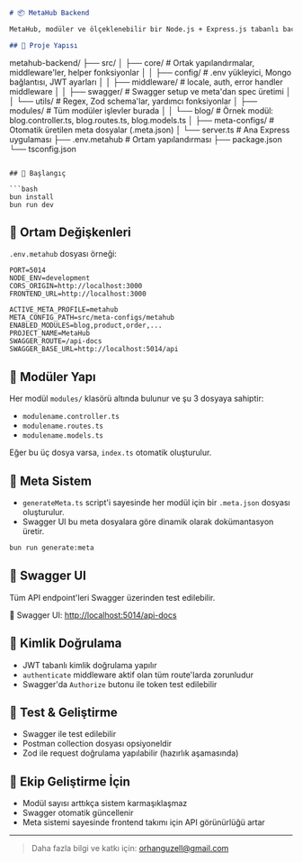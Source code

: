 
```markdown
# 📦 MetaHub Backend

MetaHub, modüler ve ölçeklenebilir bir Node.js + Express.js tabanlı backend mimarisidir. Proje TypeScript ile yazılmıştır ve Zod, Swagger, MongoDB gibi modern teknolojilerle desteklenmiştir.

## 📁 Proje Yapısı

```
metahub-backend/
├── src/
│   ├── core/               # Ortak yapılandırmalar, middleware'ler, helper fonksiyonlar
│   │   ├── config/         # .env yükleyici, Mongo bağlantısı, JWT ayarları
│   │   ├── middleware/     # locale, auth, error handler middleware
│   │   ├── swagger/        # Swagger setup ve meta'dan spec üretimi
│   │   └── utils/          # Regex, Zod schema'lar, yardımcı fonksiyonlar
│   ├── modules/            # Tüm modüler işlevler burada
│   │   └── blog/           # Örnek modül: blog.controller.ts, blog.routes.ts, blog.models.ts
│   ├── meta-configs/       # Otomatik üretilen meta dosyalar (.meta.json)
│   └── server.ts           # Ana Express uygulaması
├── .env.metahub            # Ortam yapılandırması
├── package.json
└── tsconfig.json
```

## 🚀 Başlangıç

```bash
bun install
bun run dev
```

## 🔌 Ortam Değişkenleri

`.env.metahub` dosyası örneği:

```env
PORT=5014
NODE_ENV=development
CORS_ORIGIN=http://localhost:3000
FRONTEND_URL=http://localhost:3000

ACTIVE_META_PROFILE=metahub
META_CONFIG_PATH=src/meta-configs/metahub
ENABLED_MODULES=blog,product,order,...
PROJECT_NAME=MetaHub
SWAGGER_ROUTE=/api-docs
SWAGGER_BASE_URL=http://localhost:5014/api
```

## 🧩 Modüler Yapı

Her modül `modules/` klasörü altında bulunur ve şu 3 dosyaya sahiptir:

- `modulename.controller.ts`
- `modulename.routes.ts`
- `modulename.models.ts`

Eğer bu üç dosya varsa, `index.ts` otomatik oluşturulur.

## 🧠 Meta Sistem

- `generateMeta.ts` script'i sayesinde her modül için bir `.meta.json` dosyası oluşturulur.
- Swagger UI bu meta dosyalara göre dinamik olarak dokümantasyon üretir.

```bash
bun run generate:meta
```

## 🧾 Swagger UI

Tüm API endpoint'leri Swagger üzerinden test edilebilir.

📘 Swagger UI: [http://localhost:5014/api-docs](http://localhost:5014/api-docs)

## 🔐 Kimlik Doğrulama

- JWT tabanlı kimlik doğrulama yapılır
- `authenticate` middleware aktif olan tüm route'larda zorunludur
- Swagger'da `Authorize` butonu ile token test edilebilir

## 🧪 Test & Geliştirme

- Swagger ile test edilebilir
- Postman collection dosyası opsiyoneldir
- Zod ile request doğrulama yapılabilir (hazırlık aşamasında)

## 👥 Ekip Geliştirme İçin

- Modül sayısı arttıkça sistem karmaşıklaşmaz
- Swagger otomatik güncellenir
- Meta sistemi sayesinde frontend takımı için API görünürlüğü artar

---

> Daha fazla bilgi ve katkı için: [orhanguzell@gmail.com](orhanguzell@gmail.com)

```
